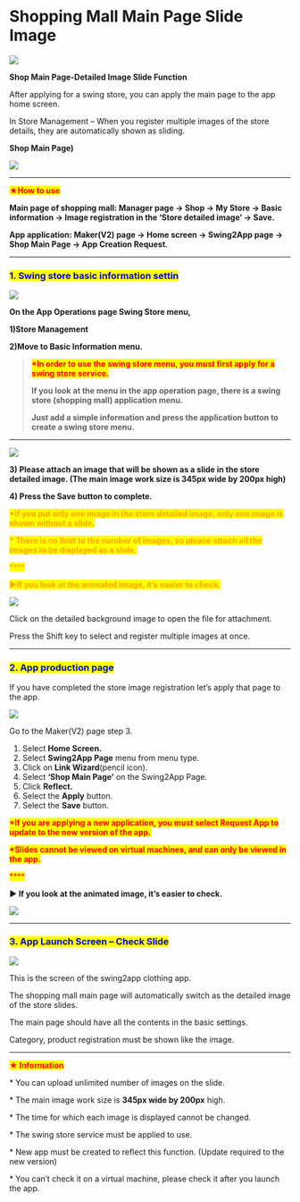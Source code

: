# Shopping Mall Main Page Slide Image

![](https://support.swing2app.com/wp-content/uploads/2018/11/slide.png)

**Shop Main Page-Detailed Image Slide Function**

After applying for a swing store, you can apply the main page to the app home screen.

In Store Management – When you register multiple images of the store details, they are automatically shown as sliding.



**Shop Main Page)**

![](https://support.swing2app.com/wp-content/uploads/2018/11/ezgif.com-gif-maker-8.gif)

***

<mark style="color:red;">**★How to use**</mark>

**Main page of shopping mall: Manager page → Shop → My Store → Basic information → Image registration in the ‘Store detailed image’ → Save.**

**App application: Maker(V2) page → Home screen → Swing2App page →  Shop Main Page → App Creation  Request.**

***

### <mark style="color:blue;">**1. Swing store basic information settin**</mark>

![](https://support.swing2app.com/wp-content/uploads/2018/11/basic.png)

**On the App Operations page Swing Store menu,**

**1)Store Management**

**2)Move to Basic Information menu.** &#x20;

> <mark style="color:red;">**\*In order to use the swing store menu, you must first apply for a swing store service.**</mark>
>
> **If you look at the menu in the app operation page, there is a swing store (shopping mall) application menu.**&#x20;
>
> **Just add a simple information and press the application button to create a swing store menu.**

****

![](https://support.swing2app.com/wp-content/uploads/2018/11/basic2.png)

**3) Please attach an image that will be shown as a slide in the store detailed image. (The main image work size is  345px wide by 200px  high)**

**4) Press the Save button to complete.**

<mark style="color:orange;">**\*If you put only one image in the store detailed image, only one image is shown without a slide.**</mark>

<mark style="color:orange;">**\* There is no limit to the number of images, so please attach all the images to be displayed as a slide.**</mark>

<mark style="color:orange;">****</mark>

<mark style="color:orange;">**▶If you look at the animated image, it’s easier to check.**</mark>

![](https://support.swing2app.com/wp-content/uploads/2018/11/ezgif.com-gif-maker-6.gif)

Click on the detailed background image to open the file for attachment.

Press the Shift key to select and register multiple images at once.

***

### <mark style="color:blue;">**2. App production page**</mark>

If you have completed the store image registration let’s apply that page to the app.

![](https://support.swing2app.com/wp-content/uploads/2018/11/basic3.png)

Go to the Maker(V2) page step 3.

1. Select **Home Screen.**
2. Select **Swing2App Page** menu from menu type.
3. Click on **Link Wizard**(pencil icon).
4. Select **‘Shop Main Page’** on the Swing2App Page.
5. Click **Reflect.**
6. Select the **Apply** button.
7. Select the **Save** button.

<mark style="color:red;">**\*If you are applying a new application, you must select Request App to update to the new version of the app.**</mark>

<mark style="color:red;">**\*Slides cannot be viewed on virtual machines, and can only be viewed in the app.**</mark>&#x20;

<mark style="color:red;">****</mark>

**▶ If you look at the animated image, it’s easier to check.**

![](https://support.swing2app.com/wp-content/uploads/2018/11/ezgif.com-gif-maker-7.gif)

***

### <mark style="color:blue;">**3. App Launch Screen – Check Slide**</mark>

![](https://support.swing2app.com/wp-content/uploads/2018/11/ezgif.com-gif-maker-8.gif)

This is the screen of the swing2app clothing app.

The shopping mall main page will automatically switch as the detailed image of the store slides.

The main page should have all the contents in the basic settings.

Category, product registration must be shown like the image.

***

<mark style="color:red;">**★ Information**</mark>

\* You can upload unlimited number of images on the slide.

\* The main image work size is **345px wide by 200px** high.

\* The time for which each image is displayed cannot be changed.

\* The swing store service must be applied to use.

\* New app must be created to reflect this function. (Update required to the new version)

\* You can’t check it on a virtual machine, please check it after you launch the app.
